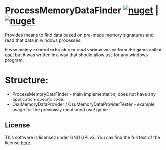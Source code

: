 # ProcessMemoryDataFinder <a href="https://www.nuget.org/packages/ProcessMemoryDataFinder"><img src="https://img.shields.io/nuget/v/ProcessMemoryDataFinder?label=ProcessMemoryDataFinder" alt="nuget"></a> | <a href="https://www.nuget.org/packages/OsuMemoryDataProvider"><img src="https://img.shields.io/nuget/v/OsuMemoryDataProvider?label=OsuMemoryDataProvider" alt="nuget"></a>

Provides means to find data based on pre-made memory signatures and read that data in windows processes.

It was mainly created to be able to read various values from the game called [osu!](https://osu.ppy.sh) but it was written in a way that should allow use for any windows program.

# Structure:
 * ProcessMemoryDataFinder - main implementation, does not have any application-specifc code.
 * OsuMemoryDataProvider / OsuMemoryDataProviderTester - example usage for the previously mentioned osu! game
 

## License
This software is licensed under GNU GPLv3. You can find the full text of the license [here](https://github.com/Piotrekol/ProcessMemoryDataFinder/blob/master/LICENSE).
